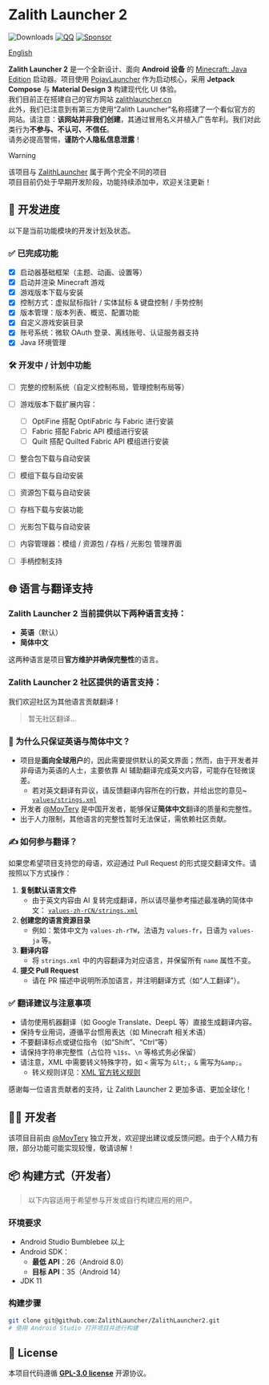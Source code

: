 # Zalith Launcher 2
![Downloads](https://img.shields.io/github/downloads/ZalithLauncher/ZalithLauncher2/total)
[![QQ](https://img.shields.io/badge/QQ-blue)](https://qm.qq.com/q/2MVxS0B29y)
[![Sponsor](https://img.shields.io/badge/sponsor-30363D?logo=GitHub-Sponsors)](https://afdian.com/a/MovTery)

[English](README.md)  

**Zalith Launcher 2** 是一个全新设计、面向 **Android 设备** 的 [Minecraft: Java Edition](https://www.minecraft.net/) 启动器。项目使用 [PojavLauncher](https://github.com/PojavLauncherTeam/PojavLauncher/tree/v3_openjdk/app_pojavlauncher/src/main/jni) 作为启动核心，采用 **Jetpack Compose** 与 **Material Design 3** 构建现代化 UI 体验。  
我们目前正在搭建自己的官方网站 [zalithlauncher.cn](https://zalithlauncher.cn)  
此外，我们已注意到有第三方使用“Zalith Launcher”名称搭建了一个看似官方的网站。请注意：**该网站并非我们创建**，其通过冒用名义并植入广告牟利。我们对此类行为**不参与、不认可、不信任**。  
请务必提高警惕，**谨防个人隐私信息泄露**！  

> [!WARNING]
> 该项目与 [ZalithLauncher](https://github.com/ZalithLauncher/ZalithLauncher) 属于两个完全不同的项目  
> 项目目前仍处于早期开发阶段，功能持续添加中，欢迎关注更新！





## 📅 开发进度

以下是当前功能模块的开发计划及状态。

### ✅ 已完成功能

* [x] 启动器基础框架（主题、动画、设置等）
* [x] 启动并渲染 Minecraft 游戏
* [x] 游戏版本下载与安装
* [x] 控制方式：虚拟鼠标指针 / 实体鼠标 & 键盘控制 / 手势控制
* [x] 版本管理：版本列表、概览、配置功能
* [x] 自定义游戏安装目录
* [x] 账号系统：微软 OAuth 登录、离线账号、认证服务器支持
* [x] Java 环境管理

### 🛠️ 开发中 / 计划中功能

* [ ] 完整的控制系统（自定义控制布局，管理控制布局等）
* [ ] 游戏版本下载扩展内容：
    * [ ] OptiFine 搭配 OptiFabric 与 Fabric 进行安装
    * [ ] Fabric 搭配 Fabric API 模组进行安装
    * [ ] Quilt 搭配 Quilted Fabric API 模组进行安装
* [ ] 整合包下载与自动安装
* [ ] 模组下载与自动安装
* [ ] 资源包下载与自动安装
* [ ] 存档下载与安装功能
* [ ] 光影包下载与自动安装
* [ ] 内容管理器：模组 / 资源包 / 存档 / 光影包 管理界面
* [ ] 手柄控制支持



## 🌐 语言与翻译支持

### Zalith Launcher 2 当前提供以下两种语言支持：

* **英语**（默认）
* **简体中文**

这两种语言是项目**官方维护并确保完整性**的语言。

### Zalith Launcher 2 社区提供的语言支持：

我们欢迎社区为其他语言贡献翻译！

> 暂无社区翻译...

### 📌 为什么只保证英语与简体中文？

* 项目是**面向全球用户**的，因此需要提供默认的英文界面；然而，由于开发者并非母语为英语的人士，主要依靠 AI 辅助翻译完成英文内容，可能存在轻微误差。
   * 若对英文翻译有异议，请反馈翻译内容所在的行数，并给出您的意见~ [`values/strings.xml`](./ZalithLauncher/src/main/res/values/strings.xml)
* 开发者 [@MovTery](https://github.com/MovTery) 是中国开发者，能够保证**简体中文**翻译的质量和完整性。
* 出于人力限制，其他语言的完整性暂时无法保证，需依赖社区贡献。

### ✍️ 如何参与翻译？

如果您希望项目支持您的母语，欢迎通过 Pull Request 的形式提交翻译文件。请按照以下方式操作：

1. **复制默认语言文件**
   * 由于英文内容由 AI 复转完成翻译，所以请尽量参考描述最准确的简体中文：
     [`values-zh-rCN/strings.xml`](./ZalithLauncher/src/main/res/values-zh-rCN/strings.xml)
2. **创建您的语言资源目录**
   * 例如：繁体中文为 `values-zh-rTW`，法语为 `values-fr`，日语为 `values-ja` 等。
3. **翻译内容**
   * 将 `strings.xml` 中的内容翻译为对应语言，并保留所有 `name` 属性不变。
4. **提交 Pull Request**
   * 请在 PR 描述中说明所添加语言，并注明翻译方式（如“人工翻译”）。

### ✅ 翻译建议与注意事项

* 请勿使用机器翻译（如 Google Translate、DeepL 等）直接生成翻译内容。
* 保持专业用词，遵循平台惯用表达（如 Minecraft 相关术语）
* 不要翻译标点或键位指令（如“Shift”、“Ctrl”等）
* 请保持字符串完整性（占位符 `%1$s`、`\n` 等格式务必保留）
* 请注意，XML 中需要转义特殊字符，如 `<` 需写为 `&lt;`，`&` 需写为`&amp;`。
   * 转义规则详见：[XML 官方转义规则](https://www.w3.org/TR/xml/#syntax)

感谢每一位语言贡献者的支持，让 Zalith Launcher 2 更加多语、更加全球化！




## 👨‍💻 开发者

该项目目前由 [@MovTery](https://github.com/MovTery) 独立开发，欢迎提出建议或反馈问题。由于个人精力有限，部分功能可能实现较慢，敬请谅解！




## 📦 构建方式（开发者）

> 以下内容适用于希望参与开发或自行构建应用的用户。

### 环境要求

* Android Studio Bumblebee 以上
* Android SDK：
    * **最低 API**：26（Android 8.0）
    * **目标 API**：35（Android 14）
* JDK 11

### 构建步骤

```bash
git clone git@github.com:ZalithLauncher/ZalithLauncher2.git
# 使用 Android Studio 打开项目并进行构建
```




## 📜 License

本项目代码遵循 **[GPL-3.0 license](LICENSE)** 开源协议。
